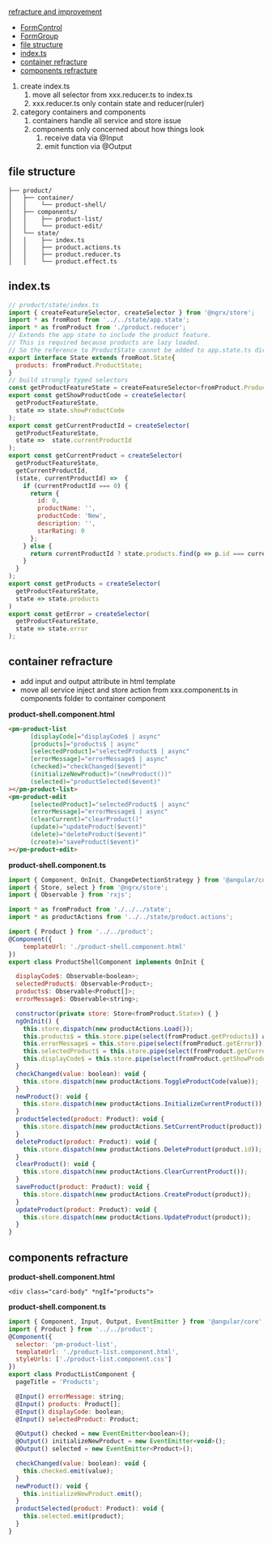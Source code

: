 [refracture and improvement](#top)

- [FormControl](#formcontrol)
- [FormGroup](#formgroup)
- [file structure](#file-structure)
- [index.ts](#indexts)
- [container refracture](#container-refracture)
- [components refracture](#components-refracture)

1. create index.ts
   1. move all selector from xxx.reducer.ts to index.ts
   2. xxx.reducer.ts only contain state and reducer(ruler)
2. category containers and components
   1. containers handle all service and store issue
   2. components only concerned about how things look
      1. receive data via @Input
      2. emit function via @Output

## file structure

```
├── product/
│   ├── container/
│   │    └── product-shell/
│   ├── components/
│   │    ├── product-list/
│   │    └── product-edit/
│   └── state/
│   │    ├── index.ts
│   │    ├── product.actions.ts
│   │    ├── product.reducer.ts
│   │    └── product.effect.ts
```

## index.ts

```javascript
// product/state/index.ts
import { createFeatureSelector, createSelector } from '@ngrx/store';
import * as fromRoot from '../../state/app.state';
import * as fromProduct from './product.reducer';
// Extends the app state to include the product feature.
// This is required because products are lazy loaded.
// So the reference to ProductState cannot be added to app.state.ts directly.
export interface State extends fromRoot.State{
  products: fromProduct.ProductState;
}
// build strongly typed selectors
const getProductFeatureState = createFeatureSelector<fromProduct.ProductState>('products');
export const getShowProductCode = createSelector(
  getProductFeatureState,
  state => state.showProductCode
);
export const getCurrentProductId = createSelector(
  getProductFeatureState,
  state =>  state.currentProductId
);
export const getCurrentProduct = createSelector(
  getProductFeatureState,
  getCurrentProductId,
  (state, currentProductId) =>  {
    if (currentProductId === 0) {
      return {
        id: 0,
        productName: '',
        productCode: 'New',
        description: '',
        starRating: 0
      };
    } else {
      return currentProductId ? state.products.find(p => p.id === currentProductId) : null;
    }
  }
);
export const getProducts = createSelector(
  getProductFeatureState,
  state => state.products
)
export const getError = createSelector(
  getProductFeatureState,
  state => state.error
);
```

## container refracture

- add input and output attribute in html template
- move all service inject and store action from xxx.component.ts in components folder to container component

**product-shell.component.html**

```html
<pm-product-list
      [displayCode]="displayCode$ | async"
      [products]="products$ | async"
      [selectedProduct]="selectedProduct$ | async"
      [errorMessage]="errorMessage$ | async"
      (checked)="checkChanged($event)"
      (initializeNewProduct)="(newProduct())"
      (selected)="productSelected($event)"
></pm-product-list>
<pm-product-edit
      [selectedProduct]="selectedProduct$ | async"
      [errorMessage]="errorMessage$ | async"
      (clearCurrent)="clearProduct()"
      (update)="updateProduct($event)"
      (delete)="deleteProduct($event)"
      (create)="saveProduct($event)"
></pm-product-edit>
```

**product-shell.component.ts**

```javascript
import { Component, OnInit, ChangeDetectionStrategy } from '@angular/core';
import { Store, select } from '@ngrx/store';
import { Observable } from 'rxjs';

import * as fromProduct from './../../state';
import * as productActions from '../../state/product.actions';

import { Product } from '../../product';
@Component({
    templateUrl: './product-shell.component.html'
})
export class ProductShellComponent implements OnInit {

  displayCode$: Observable<boolean>;
  selectedProduct$: Observable<Product>;
  products$: Observable<Product[]>;
  errorMessage$: Observable<string>;

  constructor(private store: Store<fromProduct.State>) { }
  ngOnInit() {
    this.store.dispatch(new productActions.Load());
    this.products$ = this.store.pipe(select(fromProduct.getProducts)) as Observable<Product[]>;
    this.errorMessage$ = this.store.pipe(select(fromProduct.getError));
    this.selectedProduct$ = this.store.pipe(select(fromProduct.getCurrentProduct));
    this.displayCode$ = this.store.pipe(select(fromProduct.getShowProductCode));
  }
  checkChanged(value: boolean): void {
    this.store.dispatch(new productActions.ToggleProductCode(value));
  }
  newProduct(): void {
    this.store.dispatch(new productActions.InitializeCurrentProduct());
  }
  productSelected(product: Product): void {
    this.store.dispatch(new productActions.SetCurrentProduct(product));
  }
  deleteProduct(product: Product): void {
    this.store.dispatch(new productActions.DeleteProduct(product.id));
  }
  clearProduct(): void {
    this.store.dispatch(new productActions.ClearCurrentProduct());
  }
  saveProduct(product: Product): void {
    this.store.dispatch(new productActions.CreateProduct(product));
  }
  updateProduct(product: Product): void {
    this.store.dispatch(new productActions.UpdateProduct(product));
  }
}
```

## components refracture

**product-shell.component.html**

`<div class="card-body" *ngIf="products">`

**product-shell.component.ts**

```javascript
import { Component, Input, Output, EventEmitter } from '@angular/core';
import { Product } from '../../product';
@Component({
  selector: 'pm-product-list',
  templateUrl: './product-list.component.html',
  styleUrls: ['./product-list.component.css']
})
export class ProductListComponent {
  pageTitle = 'Products';

  @Input() errorMessage: string;
  @Input() products: Product[];
  @Input() displayCode: boolean;
  @Input() selectedProduct: Product;

  @Output() checked = new EventEmitter<boolean>();
  @Output() initializeNewProduct = new EventEmitter<void>();
  @Output() selected = new EventEmitter<Product>();

  checkChanged(value: boolean): void {
    this.checked.emit(value);
  }
  newProduct(): void {
    this.initializeNewProduct.emit();
  }
  productSelected(product: Product): void {
    this.selected.emit(product);
  }
}
```
